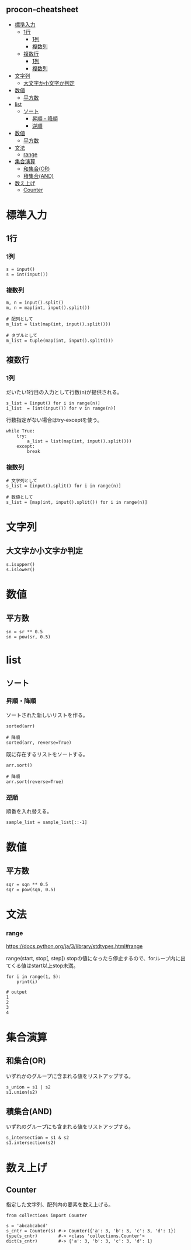 procon-cheatsheet
---

<!-- START doctoc generated TOC please keep comment here to allow auto update -->
<!-- DON'T EDIT THIS SECTION, INSTEAD RE-RUN doctoc TO UPDATE -->


- [標準入力](#%E6%A8%99%E6%BA%96%E5%85%A5%E5%8A%9B)
  - [1行](#1%E8%A1%8C)
    - [1列](#1%E5%88%97)
    - [複数列](#%E8%A4%87%E6%95%B0%E5%88%97)
  - [複数行](#%E8%A4%87%E6%95%B0%E8%A1%8C)
    - [1列](#1%E5%88%97-1)
    - [複数列](#%E8%A4%87%E6%95%B0%E5%88%97-1)
- [文字列](#%E6%96%87%E5%AD%97%E5%88%97)
  - [大文字か小文字か判定](#%E5%A4%A7%E6%96%87%E5%AD%97%E3%81%8B%E5%B0%8F%E6%96%87%E5%AD%97%E3%81%8B%E5%88%A4%E5%AE%9A)
- [数値](#%E6%95%B0%E5%80%A4)
  - [平方数](#%E5%B9%B3%E6%96%B9%E6%95%B0)
- [list](#list)
  - [ソート](#%E3%82%BD%E3%83%BC%E3%83%88)
    - [昇順・降順](#%E6%98%87%E9%A0%86%E3%83%BB%E9%99%8D%E9%A0%86)
    - [逆順](#%E9%80%86%E9%A0%86)
- [数値](#%E6%95%B0%E5%80%A4-1)
  - [平方数](#%E5%B9%B3%E6%96%B9%E6%95%B0-1)
- [文法](#%E6%96%87%E6%B3%95)
    - [range](#range)
- [集合演算](#%E9%9B%86%E5%90%88%E6%BC%94%E7%AE%97)
  - [和集合(OR)](#%E5%92%8C%E9%9B%86%E5%90%88or)
  - [積集合(AND)](#%E7%A9%8D%E9%9B%86%E5%90%88and)
- [数え上げ](#%E6%95%B0%E3%81%88%E4%B8%8A%E3%81%92)
  - [Counter](#counter)

<!-- END doctoc generated TOC please keep comment here to allow auto update -->

# 標準入力

## 1行

### 1列

```
s = input()
s = int(input())
```

### 複数列

```
m, n = input().split()
m, n = map(int, input().split())

# 配列として
m_list = list(map(int, input().split()))

# タプルとして
m_list = tuple(map(int, input().split()))
```

## 複数行

### 1列


だいたい1行目の入力として行数(n)が提供される。

```
s_list = [input() for i in range(n)]
i_list  = [int(input()) for v in range(n)]
```

行数指定がない場合はtry-exceptを使う。

```
while True:
    try:
        a_list = list(map(int, input().split()))
    except:
        break
```

### 複数列

```
# 文字列として
s_list = [input().split() for i in range(n)]

# 数値として
s_list = [map(int, input().split()) for i in range(n)]
```

# 文字列

## 大文字か小文字か判定

```
s.isupper()
s.islower()
```

# 数値

## 平方数

```
sn = sr ** 0.5
sn = pow(sr, 0.5)
```

# list

## ソート

### 昇順・降順

ソートされた新しいリストを作る。

```
sorted(arr)

# 降順
sorted(arr, reverse=True)
```

既に存在するリストをソートする。

```
arr.sort()

# 降順
arr.sort(reverse=True)
```

### 逆順

順番を入れ替える。

```
sample_list = sample_list[::-1]
```

# 数値

## 平方数

```
sqr = sqn ** 0.5
sqr = pow(sqn, 0.5)
```

# 文法

### range

https://docs.python.org/ja/3/library/stdtypes.html#range

range(start, stop[, step])
stopの値になったら停止するので、forループ内に出てくる値はstart以上stop未満。

```
for i in range(1, 5):
    print(i)
     
# output
1
2
3
4
```

# 集合演算

## 和集合(OR)

いずれかのグループに含まれる値をリストアップする。

```
s_union = s1 | s2
s1.union(s2)
```

## 積集合(AND)

いずれのグループにも含まれる値をリストアップする。

```
s_intersection = s1 & s2
s1.intersection(s2)
```

# 数え上げ

## Counter

指定した文字列、配列内の要素を数え上げる。

```
from collections import Counter

s = 'abcabcabcd'
s_cntr = Counter(s) #-> Counter({'a': 3, 'b': 3, 'c': 3, 'd': 1})
type(s_cntr)        #-> <class 'collections.Counter'>
dict(s_cntr)        #-> {'a': 3, 'b': 3, 'c': 3, 'd': 1}
```
